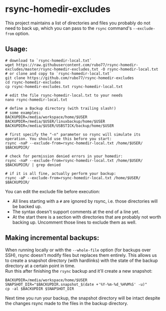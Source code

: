 # rsync-homedir-excludes
This project maintains a list of directories and files you probably do not need to back up, which you can pass to the `rsync` command's `--exclude-from` option.

## Usage:

    # download to `rsync-homedir-local.txt`
    wget https://raw.githubusercontent.com/rubo77/rsync-homedir-excludes/master/rsync-homedir-excludes.txt -O rsync-homedir-local.txt
    # or clone and copy to `rsync-homedir-local.txt`
    git clone https://github.com/rubo77/rsync-homedir-excludes
    cd rsync-homedir-excludes
    cp rsync-homedir-excludes.txt rsync-homedir-local.txt

    # edit the file rsync-homedir-local.txt to your needs
    nano rsync-homedir-local.txt

    # define a Backup directory (with trailing slash!)
    # some examples:
    BACKUPDIR=/media/workspace/home/$USER
    BACKUPDIR=/media/$USER/linuxbackup/home/$USER
    BACKUPDIR=/media/$USER/USBSTICK/backup/home/$USER

    # first specify the "-n" parameter so rsync will simulate its operation. You should use this before you start:
    rsync -naP --exclude-from=rsync-homedir-local.txt /home/$USER/ $BACKUPDIR/

    # check for permission denied errors in your homedir:
    rsync -naP --exclude-from=rsync-homedir-local.txt /home/$USER/ $BACKUPDIR/ | grep denied

    # if it is all fine, actually perform your backup:
    rsync -aP --exclude-from=rsync-homedir-local.txt /home/$USER/ $BACKUPDIR/

You can edit the exclude file before execution:
- All lines starting with a `#` are ignored by rsync, i.e. those directories will be backed up.
- The syntax doesn't support comments at the end of a line yet.
- At the start there is a section with directories that are probably not worth backing up. Uncomment those lines to exclude them as well.

## Making incremental backups:
When running locally or with the `--whole-file` option (for backups over SSH), rsync doesn't modify files but replaces them entirely. This allows us to create a snapshot directory (with hardlinks) with the state of the backup directory at a certain point in time.  
Run this after finishing the `rsync` backup and it'll create a new snapshot:

    BACKUPDIR=/media/workspace/home/$USER
    SNAPSHOT_DIR="$BACKUPDIR.snapshot_$(date +'%Y-%m-%d_%H%M%S' -u)"
    cp -al $BACKUPDIR $SNAPSHOT_DIR

Next time you run your backup, the snapshot directory will be intact despite the changes rsync made to the files in the backup directory.
